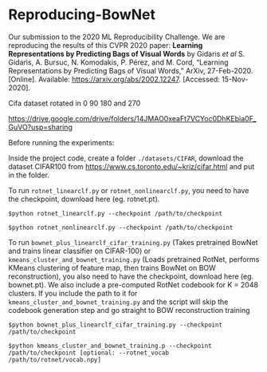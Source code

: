 # Reproducing-BowNet
Our submission to the 2020 ML Reproducibility Challenge. We are reproducing the results of this CVPR 2020 paper:
**Learning Representations by Predicting Bags of Visual Words** by Gidaris _et al_
S. Gidaris, A. Bursuc, N. Komodakis, P. Pérez, and M. Cord, “Learning Representations by Predicting Bags of Visual Words,” ArXiv, 27-Feb-2020. [Online]. Available: https://arxiv.org/abs/2002.12247. [Accessed: 15-Nov-2020]. 


Cifa dataset rotated in 0 90 180 and 270

https://drive.google.com/drive/folders/14JMAO0xeaFt7VCYoc0DhKEbia0F_GuVO?usp=sharing

Before running the experiments:

Inside the project code, create a folder `./datasets/CIFAR`, download the dataset CIFAR100 from https://www.cs.toronto.edu/~kriz/cifar.html and put in the folder.

To run `rotnet_linearclf.py` or `rotnet_nonlinearclf.py`, you need to have the checkpoint, download here (eg. rotnet.pt).

`$python rotnet_linearclf.py --checkpoint /path/to/checkpoint`

`$python rotnet_nonlinearclf.py --checkpoint /path/to/checkpoint`

To run `bownet_plus_linearclf_cifar_training.py` (Takes pretrained BowNet and trains linear classifier on CIFAR-100) or `kmeans_cluster_and_bownet_training.py` (Loads pretrained RotNet, performs KMeans clustering of feature map, then trains BowNet on BOW reconstruction), you also need to have the checkpoint, download here (eg. bownet.pt). We also include a pre-computed RotNet codebook for K = 2048 clusters. If you include the path to it for `kmeans_cluster_and_bownet_training.py` and the script will skip the codebook generation step and go straight to BOW reconstruction training

`$python bownet_plus_linearclf_cifar_training.py --checkpoint /path/to/checkpoint`

`$python kmeans_cluster_and_bownet_training.p --checkpoint /path/to/checkpoint [optional: --rotnet_vocab /path/to/rotnet/vocab.npy]`

